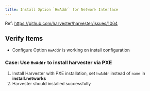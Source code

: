 ```yaml
---
title: Install Option `HwAddr` for Network Interface
---
```

Ref: https://github.com/harvester/harvester/issues/1064

## Verify Items
  - Configure Option `HwAddr` is working on install configuration

### Case: Use `HwAddr` to install harvester via PXE
1. Install Harvester with PXE installation, set `hwAddr` instead of `name` in **install.networks**
2. Harvester should installed successfully
